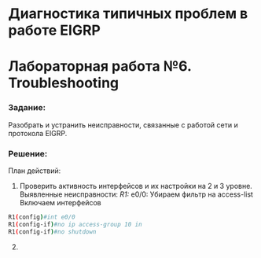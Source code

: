# Диагностика типичных проблем в работе EIGRP
# Лабораторная работа №6. Troubleshooting

### Задание:
Разобрать и устранить неисправности, связанные с работой сети и протокола EIGRP.

### Решение:
План действий:
1. Проверить активность интерфейсов и их настройки на 2 и 3 уровне.
Выявленные неисправности:
_R1:_
e0/0: Убираем фильтр на access-list
Включаем интерфейсов
``` bash
R1(config)#int e0/0
R1(config-if)#no ip access-group 10 in
R1(config-if)#no shutdown
```

2.
